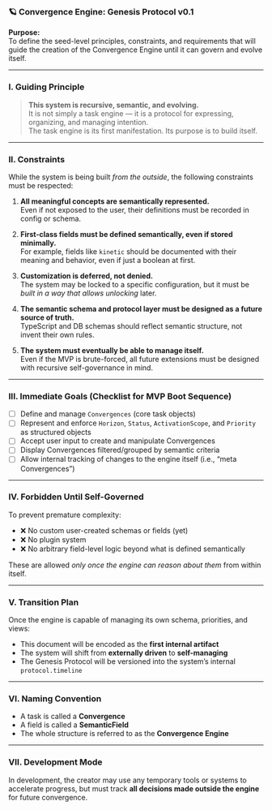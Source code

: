 ### 🪐 Convergence Engine: Genesis Protocol v0.1

**Purpose:**  
To define the seed-level principles, constraints, and requirements that will guide the creation of the Convergence Engine until it can govern and evolve itself.

---

### I. Guiding Principle

> **This system is recursive, semantic, and evolving.**  
> It is not simply a task engine — it is a protocol for expressing, organizing, and managing intention.  
> The task engine is its first manifestation. Its purpose is to build itself.

---

### II. Constraints

While the system is being built _from the outside_, the following constraints must be respected:

1. **All meaningful concepts are semantically represented.**  
   Even if not exposed to the user, their definitions must be recorded in config or schema.

2. **First-class fields must be defined semantically, even if stored minimally.**  
   For example, fields like `kinetic` should be documented with their meaning and behavior, even if just a boolean at first.

3. **Customization is deferred, not denied.**  
   The system may be locked to a specific configuration, but it must be _built in a way that allows unlocking_ later.

4. **The semantic schema and protocol layer must be designed as a future source of truth.**  
   TypeScript and DB schemas should reflect semantic structure, not invent their own rules.

5. **The system must eventually be able to manage itself.**  
   Even if the MVP is brute-forced, all future extensions must be designed with recursive self-governance in mind.

---

### III. Immediate Goals (Checklist for MVP Boot Sequence)

- [ ] Define and manage `Convergences` (core task objects)
- [ ] Represent and enforce `Horizon`, `Status`, `ActivationScope`, and `Priority` as structured objects
- [ ] Accept user input to create and manipulate Convergences
- [ ] Display Convergences filtered/grouped by semantic criteria
- [ ] Allow internal tracking of changes to the engine itself (i.e., “meta Convergences”)

---

### IV. Forbidden Until Self-Governed

To prevent premature complexity:

- ❌ No custom user-created schemas or fields (yet)
- ❌ No plugin system
- ❌ No arbitrary field-level logic beyond what is defined semantically

These are allowed _only once the engine can reason about them_ from within itself.

---

### V. Transition Plan

Once the engine is capable of managing its own schema, priorities, and views:

- This document will be encoded as the **first internal artifact**
- The system will shift from **externally driven** to **self-managing**
- The Genesis Protocol will be versioned into the system’s internal `protocol.timeline`

---

### VI. Naming Convention

- A task is called a **Convergence**
- A field is called a **SemanticField**
- The whole structure is referred to as the **Convergence Engine**

---

### VII. Development Mode

In development, the creator may use any temporary tools or systems to accelerate progress, but must track **all decisions made outside the engine** for future convergence.
